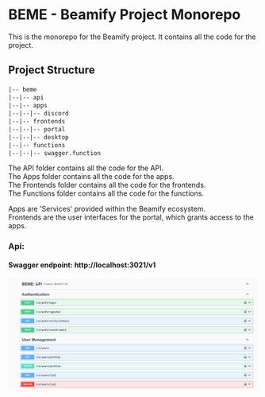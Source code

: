 # BEME - Beamify Project Monorepo
This is the monorepo for the Beamify project. It contains all the code for the project.

## Project Structure
```angular2html
|-- beme
|--|-- api
|--|-- apps
|--|--|-- discord
|--|-- frontends
|--|--|-- portal
|--|--|-- desktop
|--|-- functions
|--|--|-- swagger.function
```
The API folder contains all the code for the API.   
The Apps folder contains all the code for the apps.   
The Frontends folder contains all the code for the frontends.   
The Functions folder contains all the code for the functions.  

Apps are 'Services' provided within the Beamify ecosystem.   
Frontends are the user interfaces for the portal, which grants access to the apps.   

### Api:
#### Swagger endpoint: http://localhost:3021/v1
![img.png](img.png)

